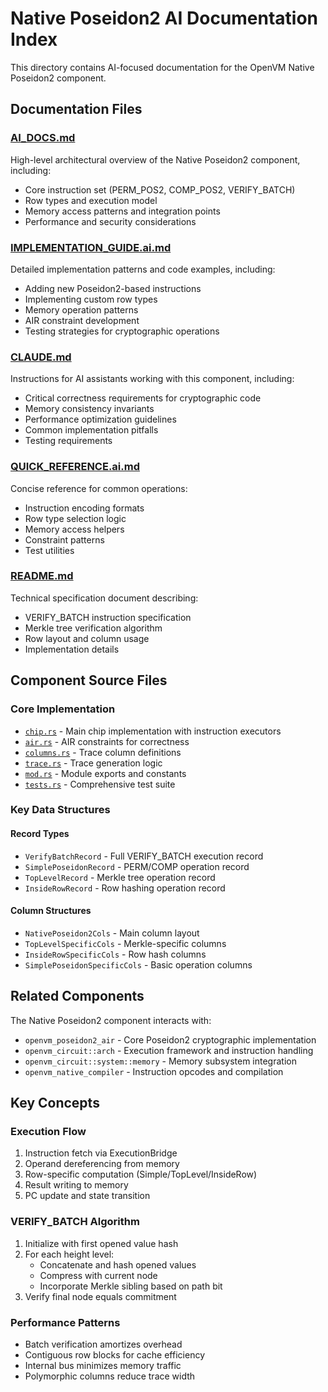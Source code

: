 # Native Poseidon2 AI Documentation Index

This directory contains AI-focused documentation for the OpenVM Native Poseidon2 component.

## Documentation Files

### [AI_DOCS.md](./AI_DOCS.md)
High-level architectural overview of the Native Poseidon2 component, including:
- Core instruction set (PERM_POS2, COMP_POS2, VERIFY_BATCH)
- Row types and execution model
- Memory access patterns and integration points
- Performance and security considerations

### [IMPLEMENTATION_GUIDE.ai.md](./IMPLEMENTATION_GUIDE.ai.md)
Detailed implementation patterns and code examples, including:
- Adding new Poseidon2-based instructions
- Implementing custom row types
- Memory operation patterns
- AIR constraint development
- Testing strategies for cryptographic operations

### [CLAUDE.md](./CLAUDE.md)
Instructions for AI assistants working with this component, including:
- Critical correctness requirements for cryptographic code
- Memory consistency invariants
- Performance optimization guidelines
- Common implementation pitfalls
- Testing requirements

### [QUICK_REFERENCE.ai.md](./QUICK_REFERENCE.ai.md)
Concise reference for common operations:
- Instruction encoding formats
- Row type selection logic
- Memory access helpers
- Constraint patterns
- Test utilities

### [README.md](./README.md)
Technical specification document describing:
- VERIFY_BATCH instruction specification
- Merkle tree verification algorithm
- Row layout and column usage
- Implementation details

## Component Source Files

### Core Implementation
- [`chip.rs`](./chip.rs) - Main chip implementation with instruction executors
- [`air.rs`](./air.rs) - AIR constraints for correctness
- [`columns.rs`](./columns.rs) - Trace column definitions
- [`trace.rs`](./trace.rs) - Trace generation logic
- [`mod.rs`](./mod.rs) - Module exports and constants
- [`tests.rs`](./tests.rs) - Comprehensive test suite

### Key Data Structures

#### Record Types
- `VerifyBatchRecord` - Full VERIFY_BATCH execution record
- `SimplePoseidonRecord` - PERM/COMP operation record
- `TopLevelRecord` - Merkle tree operation record
- `InsideRowRecord` - Row hashing operation record

#### Column Structures
- `NativePoseidon2Cols` - Main column layout
- `TopLevelSpecificCols` - Merkle-specific columns
- `InsideRowSpecificCols` - Row hash columns
- `SimplePoseidonSpecificCols` - Basic operation columns

## Related Components

The Native Poseidon2 component interacts with:
- `openvm_poseidon2_air` - Core Poseidon2 cryptographic implementation
- `openvm_circuit::arch` - Execution framework and instruction handling
- `openvm_circuit::system::memory` - Memory subsystem integration
- `openvm_native_compiler` - Instruction opcodes and compilation

## Key Concepts

### Execution Flow
1. Instruction fetch via ExecutionBridge
2. Operand dereferencing from memory
3. Row-specific computation (Simple/TopLevel/InsideRow)
4. Result writing to memory
5. PC update and state transition

### VERIFY_BATCH Algorithm
1. Initialize with first opened value hash
2. For each height level:
   - Concatenate and hash opened values
   - Compress with current node
   - Incorporate Merkle sibling based on path bit
3. Verify final node equals commitment

### Performance Patterns
- Batch verification amortizes overhead
- Contiguous row blocks for cache efficiency
- Internal bus minimizes memory traffic
- Polymorphic columns reduce trace width
